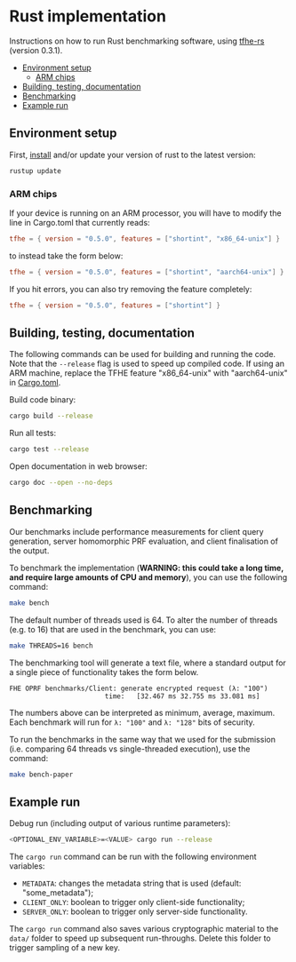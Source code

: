 # Rust implementation <!-- omit in toc -->

Instructions on how to run Rust benchmarking software, using [tfhe-rs](https://github.com/zama-ai/tfhe-rs/releases/tag/0.3.1) (version 0.3.1).

- [Environment setup](#environment-setup)
  - [ARM chips](#arm-chips)
- [Building, testing, documentation](#building-testing-documentation)
- [Benchmarking](#benchmarking)
- [Example run](#example-run)

## Environment setup

First, [install](https://www.rust-lang.org/tools/install) and/or update your version of rust to the latest version:
```bash
rustup update
```

### ARM chips

If your device is running on an ARM processor, you will have to modify the line in Cargo.toml that currently reads:

```toml
tfhe = { version = "0.5.0", features = ["shortint", "x86_64-unix"] }
```

to instead take the form below:

```toml
tfhe = { version = "0.5.0", features = ["shortint", "aarch64-unix"] }
```

If you hit errors, you can also try removing the feature completely:

```toml
tfhe = { version = "0.5.0", features = ["shortint"] }
```

## Building, testing, documentation

The following commands can be used for building and running the code.
Note that the `--release` flag is used to speed up compiled code.
If using an ARM machine, replace the TFHE feature "x86_64-unix" with "aarch64-unix" in [Cargo.toml](https://github.com/alxdavids/oprf-fhe-ec24-artifact/blob/main/rust/Cargo.toml).

Build code binary:
```bash
cargo build --release
```

Run all tests:
```bash
cargo test --release
```

Open documentation in web browser:
```bash
cargo doc --open --no-deps
```

## Benchmarking

Our benchmarks include performance measurements for client query generation, server homomorphic PRF evaluation, and client finalisation of the output.

To benchmark the implementation (**WARNING: this could take a long time, and require large amounts of CPU and memory**), you can use the following command:
```bash
make bench
```

The default number of threads used is 64. To alter the number of threads (e.g. to 16) that are used in the benchmark, you can use:
```bash
make THREADS=16 bench
```

The benchmarking tool will generate a text file, where a standard output for a single piece of functionality takes the form below.
```
FHE OPRF benchmarks/Client: generate encrypted request (λ: "100")
                        time:   [32.467 ms 32.755 ms 33.081 ms]
```
The numbers above can be interpreted as minimum, average, maximum. Each benchmark will run for `λ: "100"` and `λ: "128"` bits of security.

To run the benchmarks in the same way that we used for the submission (i.e. comparing 64 threads vs single-threaded execution), use the command:
```bash
make bench-paper
```

## Example run

Debug run (including output of various runtime parameters):
```bash
<OPTIONAL_ENV_VARIABLE>=<VALUE> cargo run --release
```

The `cargo run` command can be run with the following environment variables:

- `METADATA`: changes the metadata string that is used (default: "some_metadata");
- `CLIENT_ONLY`: boolean to trigger only client-side functionality;
- `SERVER_ONLY`: boolean to trigger only server-side functionality.

The `cargo run` command also saves various cryptographic material to the
`data/` folder to speed up subsequent run-throughs. Delete this folder
to trigger sampling of a new key.
